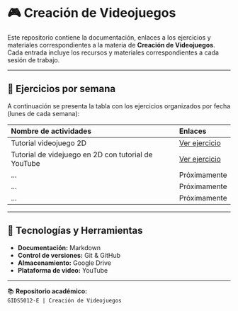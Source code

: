 # 🎮 Creación de Videojuegos

Este repositorio contiene la documentación, enlaces a los ejercicios y materiales correspondientes a la materia de **Creación de Videojuegos**.  
Cada entrada incluye los recursos y materiales correspondientes a cada sesión de trabajo.

---

## 📅 Ejercicios por semana

A continuación se presenta la tabla con los ejercicios organizados por fecha (lunes de cada semana):

| Nombre de actividades | Enlaces |
|:------|:--------|
| Tutorial videojuego 2D | [Ver ejercicio](https://drive.google.com/file/d/1AXFDXlzCRhtKPBxqvPNbSUm87nkoMaxF/view?usp=sharing) |
| Tutorial de videjuego en 2D con tutorial de YouTube | [Ver ejercicio](https://drive.google.com/drive/folders/1WpfODu8CRNjJmktMPr5MFDBodRbOs6B6?usp=sharing) |
| ... | Próximamente |
| ... | Próximamente |
| ... | Próximamente |

---

## 🧰 Tecnologías y Herramientas

- **Documentación:** Markdown  
- **Control de versiones:** Git & GitHub  
- **Almacenamiento:** Google Drive  
- **Plataforma de video:** YouTube  

---

📚 **Repositorio académico:**  
`GIDS5012-E | Creación de Videojuegos`
